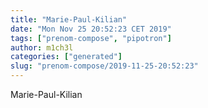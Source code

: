 ```yaml
---
title: "Marie-Paul-Kilian"
date: "Mon Nov 25 20:52:23 CET 2019"
tags: ["prenom-compose", "pipotron"]
author: m1ch3l
categories: ["generated"]
slug: "prenom-compose/2019-11-25-20:52:23"
---
```


Marie-Paul-Kilian
